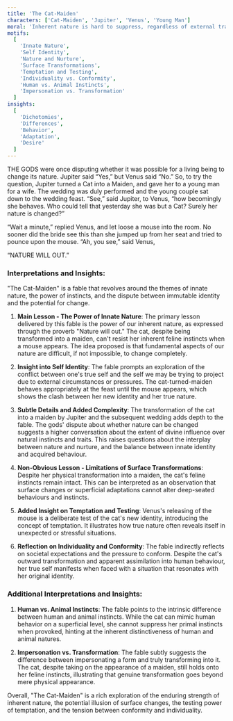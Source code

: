 ```yaml
---
title: 'The Cat-Maiden'
characters: ['Cat-Maiden', 'Jupiter', 'Venus', 'Young Man']
moral: 'Inherent nature is hard to suppress, regardless of external transformations.'
motifs:
  [
    'Innate Nature',
    'Self Identity',
    'Nature and Nurture',
    'Surface Transformations',
    'Temptation and Testing',
    'Individuality vs. Conformity',
    'Human vs. Animal Instincts',
    'Impersonation vs. Transformation'
  ]
insights:
  [
    'Dichotomies',
    'Differences',
    'Behavior',
    'Adaptation',
    'Desire'
  ]
---
```


THE GODS were once disputing whether it was possible for a living being to change its nature. Jupiter said “Yes,” but Venus said “No.” So, to try the question, Jupiter turned a Cat into a Maiden, and gave her to a young man for a wife. The wedding was duly performed and the young couple sat down to the wedding feast. “See,” said Jupiter, to Venus, “how becomingly she behaves. Who could tell that yesterday she was but a Cat? Surely her nature is changed?”

“Wait a minute,” replied Venus, and let loose a mouse into the room. No sooner did the bride see this than she jumped up from her seat and tried to pounce upon the mouse. “Ah, you see,” said Venus,

“NATURE WILL OUT.”

### Interpretations and Insights:

"The Cat-Maiden" is a fable that revolves around the themes of innate nature, the power of instincts, and the dispute between immutable identity and the potential for change.

1. **Main Lesson - The Power of Innate Nature**: The primary lesson delivered by this fable is the power of our inherent nature, as expressed through the proverb "Nature will out." The cat, despite being transformed into a maiden, can't resist her inherent feline instincts when a mouse appears. The idea proposed is that fundamental aspects of our nature are difficult, if not impossible, to change completely.

2. **Insight into Self Identity**: The fable prompts an exploration of the conflict between one's true self and the self we may be trying to project due to external circumstances or pressures. The cat-turned-maiden behaves appropriately at the feast until the mouse appears, which shows the clash between her new identity and her true nature.

3. **Subtle Details and Added Complexity**: The transformation of the cat into a maiden by Jupiter and the subsequent wedding adds depth to the fable. The gods' dispute about whether nature can be changed suggests a higher conversation about the extent of divine influence over natural instincts and traits. This raises questions about the interplay between nature and nurture, and the balance between innate identity and acquired behaviour.

4. **Non-Obvious Lesson - Limitations of Surface Transformations**: Despite her physical transformation into a maiden, the cat's feline instincts remain intact. This can be interpreted as an observation that surface changes or superficial adaptations cannot alter deep-seated behaviours and instincts.

5. **Added Insight on Temptation and Testing**: Venus's releasing of the mouse is a deliberate test of the cat's new identity, introducing the concept of temptation. It illustrates how true nature often reveals itself in unexpected or stressful situations.

6. **Reflection on Individuality and Conformity**: The fable indirectly reflects on societal expectations and the pressure to conform. Despite the cat's outward transformation and apparent assimilation into human behaviour, her true self manifests when faced with a situation that resonates with her original identity.

### Additional Interpretations and Insights:

1. **Human vs. Animal Instincts**: The fable points to the intrinsic difference between human and animal instincts. While the cat can mimic human behavior on a superficial level, she cannot suppress her primal instincts when provoked, hinting at the inherent distinctiveness of human and animal natures.

2. **Impersonation vs. Transformation**: The fable subtly suggests the difference between impersonating a form and truly transforming into it. The cat, despite taking on the appearance of a maiden, still holds onto her feline instincts, illustrating that genuine transformation goes beyond mere physical appearance.

Overall, "The Cat-Maiden" is a rich exploration of the enduring strength of inherent nature, the potential illusion of surface changes, the testing power of temptation, and the tension between conformity and individuality.
